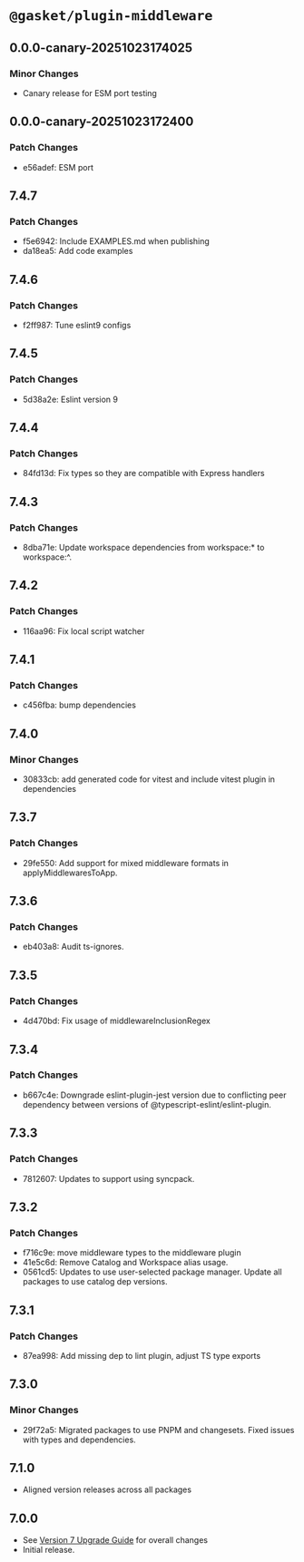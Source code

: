 # `@gasket/plugin-middleware`

## 0.0.0-canary-20251023174025

### Minor Changes

- Canary release for ESM port testing

## 0.0.0-canary-20251023172400

### Patch Changes

- e56adef: ESM port

## 7.4.7

### Patch Changes

- f5e6942: Include EXAMPLES.md when publishing
- da18ea5: Add code examples

## 7.4.6

### Patch Changes

- f2ff987: Tune eslint9 configs

## 7.4.5

### Patch Changes

- 5d38a2e: Eslint version 9

## 7.4.4

### Patch Changes

- 84fd13d: Fix types so they are compatible with Express handlers

## 7.4.3

### Patch Changes

- 8dba71e: Update workspace dependencies from workspace:\* to workspace:^.

## 7.4.2

### Patch Changes

- 116aa96: Fix local script watcher

## 7.4.1

### Patch Changes

- c456fba: bump dependencies

## 7.4.0

### Minor Changes

- 30833cb: add generated code for vitest and include vitest plugin in dependencies

## 7.3.7

### Patch Changes

- 29fe550: Add support for mixed middleware formats in applyMiddlewaresToApp.

## 7.3.6

### Patch Changes

- eb403a8: Audit ts-ignores.

## 7.3.5

### Patch Changes

- 4d470bd: Fix usage of middlewareInclusionRegex

## 7.3.4

### Patch Changes

- b667c4e: Downgrade eslint-plugin-jest version due to conflicting peer dependency between versions of @typescript-eslint/eslint-plugin.

## 7.3.3

### Patch Changes

- 7812607: Updates to support using syncpack.

## 7.3.2

### Patch Changes

- f716c9e: move middleware types to the middleware plugin
- 41e5c6d: Remove Catalog and Workspace alias usage.
- 0561cd5: Updates to use user-selected package manager. Update all packages to use catalog dep versions.

## 7.3.1

### Patch Changes

- 87ea998: Add missing dep to lint plugin, adjust TS type exports

## 7.3.0

### Minor Changes

- 29f72a5: Migrated packages to use PNPM and changesets. Fixed issues with types and dependencies.

## 7.1.0

- Aligned version releases across all packages

## 7.0.0

- See [Version 7 Upgrade Guide] for overall changes
- Initial release.

[Version 7 Upgrade Guide]: /docs/upgrade-to-7.md
